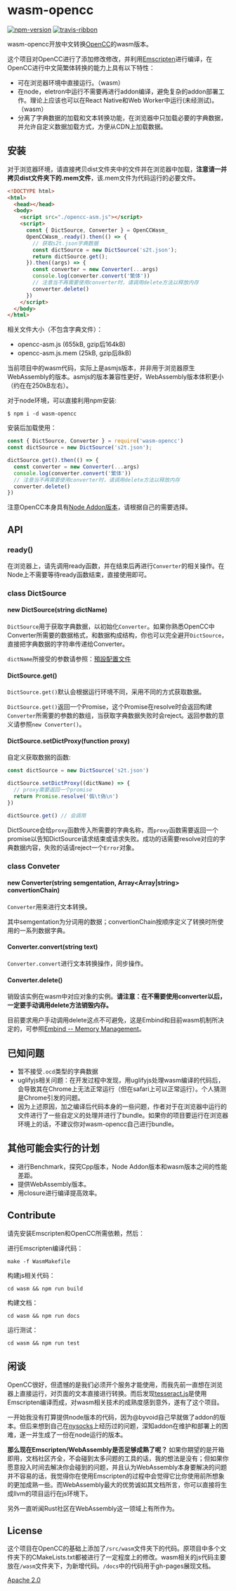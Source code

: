 # wasm-opencc

[![npm-version](https://img.shields.io/npm/v/wasm-opencc.svg?style=flat-square)](https://www.npmjs.com/package/wasm-opencc)
[![travis-ribbon](https://travis-ci.com/oyyd/wasm-opencc.svg?branch=master)](https://travis-ci.com/oyyd/wasm-opencc#)

wasm-opencc开放中文转换[OpenCC](https://github.com/BYVoid/OpenCC)的wasm版本。

这个项目对OpenCC进行了添加修改修改，并利用[Emscripten](https://github.com/kripken/emscripten)进行编译，在OpenCC进行中文简繁体转换的能力上具有以下特性：

- 可在浏览器环境中直接运行。（wasm）
- 在node，eletron中运行不需要再进行addon编译，避免复杂的addon部署工作。理论上应该也可以在React Native和Web Worker中运行(未经测试)。（wasm）
- 分离了字典数据的加载和文本转换功能，在浏览器中只加载必要的字典数据，并允许自定义数据加载方式，方便从CDN上加载数据。

## 安装

对于浏览器环境，请直接拷贝dist文件夹中的文件并在浏览器中加载，**注意请一并拷贝dist文件夹下的.mem文件**，该.mem文件为代码运行的必要文件。

```html
<!DOCTYPE html>
<html>
  <head></head>
  <body>
    <script src="./opencc-asm.js"></script>
    <script>
      const { DictSource, Converter } = OpenCCWasm_
      OpenCCWasm_.ready().then(() => {
        // 获取s2t.json字典数据
        const dictSource = new DictSource('s2t.json');
        return dictSource.get();
      }).then((args) => {
        const converter = new Converter(...args)
        console.log(converter.convert('繁体'))
        // 注意当不再需要使用converter时，请调用delete方法以释放内存
        converter.delete()
      })
    </script>
  </body>
</html>
```

相关文件大小（不包含字典文件）：

- opencc-asm.js (655kB, gzip后164kB)
- opencc-asm.js.mem (25kB, gzip后8kB)

当前项目中的wasm代码，实际上是asmjs版本，并非用于浏览器原生WebAssembly的版本。asmjs的版本兼容性更好，WebAssembly版本体积更小（约在在250kB左右）。

对于node环境，可以直接利用npm安装:

```
$ npm i -d wasm-opencc
```

安装后加载使用：

```js
const { DictSource, Converter } = require('wasm-opencc')
const dictSource = new DictSource('s2t.json');

dictSource.get().then(() => {
  const converter = new Converter(...args)
  console.log(converter.convert('繁体'))
  // 注意当不再需要使用converter时，请调用delete方法以释放内存
  converter.delete()
})
```

注意OpenCC本身具有[Node Addon版本](https://www.npmjs.com/package/opencc)，请根据自己的需要选择。

## API

### ready()

在浏览器上，请先调用ready函数，并在结束后再进行`Converter`的相关操作。在Node上不需要等待ready函数结束，直接使用即可。

### class DictSource

#### new DictSource(string dictName)

`DictSource`用于获取字典数据，以初始化`Converter`。如果你熟悉OpenCC中Converter所需要的数据格式，和数据构成结构，你也可以完全避开`DictSource`，直接把字典数据的字符串传递给Converter。

`dictName`所接受的参数请参照：[預設配置文件](https://github.com/BYVoid/OpenCC#configurations-%E9%85%8D%E7%BD%AE%E6%96%87%E4%BB%B6)

#### DictSource.get()

`DictSource.get()`默认会根据运行环境不同，采用不同的方式获取数据。

`DictSource.get()`返回一个Promise，这个Promise在resolve时会返回构建`Converter`所需要的参数的数组，当获取字典数据失败时会reject。返回参数的意义请参照`new Converter()`。

#### DictSource.setDictProxy(function proxy)

自定义获取数据的函数:

```js
const dictSource = new DictSource('s2t.json')

dictSource.setDictProxy((dictName) => {
  // proxy需要返回一个promise
  return Promise.resolve('僞\t偽\n')
})

dictSource.get() // 会调用
```

DictSource会给`proxy`函数传入所需要的字典名称，而`proxy`函数需要返回一个promise以告知DictSource请求结束或请求失败。成功的话需要resolve对应的字典数据内容，失败的话请reject一个`Error`对象。

### class Conveter

#### new Converter(string semgentation, Array<Array<string>|string> convertionChain)

`Converter`用来进行文本转换。

其中semgentation为分词用的数据；convertionChain按顺序定义了转换时所使用的一系列数据字典。

#### Converter.convert(string text)

`Converter.convert`进行文本转换操作，同步操作。

#### Converter.delete()

销毁该实例在wasm中对应对象的实例。**请注意：在不需要使用converter以后，一定要手动调用delete方法销毁内存。**

目前要求用户手动调用delete这点不可避免，这是Embind和目前wasm机制所决定的，可参照[Embind -- Memory Management](https://kripken.github.io/emscripten-site/docs/porting/connecting_cpp_and_javascript/embind.html#memory-management)。

## 已知问题
  - 暂不接受`.ocd`类型的字典数据
  - uglifyjs相关问题：在开发过程中发现，用uglifyjs处理wasm编译的代码后，会导致其在Chrome上无法正常运行（但在safari上可以正常运行）。个人猜测是Chrome引发的问题。
  - 因为上述原因，加之编译后代码本身的一些问题，作者对于在浏览器中运行的文件进行了一些自定义的处理并进行了bundle。如果你的项目要运行在浏览器环境上的话，不建议你对wasm-opencc自己进行bundle。

## 其他可能会实行的计划
  - 进行Benchmark，探究Cpp版本，Node Addon版本和wasm版本之间的性能差距。
  - 提供WebAssembly版本。
  - 用closure进行编译提高效率。

## Contribute

请先安装Emscripten和OpenCC所需依赖，然后：

进行Emscripten编译代码：

```
make -f WasmMakefile
```

构建js相关代码：

```
cd wasm && npm run build
```

构建文档：

```
cd wasm && npm run docs
```

运行测试：

```
cd wasm && npm run test
```

## 闲谈

OpenCC很好，但遗憾的是我们必须开个服务才能使用，而我先前一直想在浏览器上直接运行，对页面的文本直接进行转换。而后发现[tesseract.js](https://github.com/naptha/tesseract.js)是使用Emscripten编译而成，对wasm相关技术的成熟度感到意外，遂有了这个项目。

一开始我没有打算提供node版本的代码，因为@byvoid自己早就做了addon的版本。但后来想到自己在[nysocks](https://github.com/oyyd/nysocks)上经历过的问题，深知addon在维护和部署上的困难，遂一并生成了一份在node运行的版本。

**那么现在Emscripten/WebAssembly是否足够成熟了呢？** 如果你期望的是开箱即用，文档社区齐全，不会碰到太多问题的工具的话，我的想法是没有；但如果你愿意投入时间去解决你会碰到的问题，并且认为WebAssembly本身要解决的问题并不容易的话，我觉得你在使用Emscripten的过程中会觉得它比你使用前所想象的更加成熟一些。而WebAssembly最大的优势诚如其文档所言，你可以直接将生成llvm的项目运行在js环境下。

另外一直听闻Rust社区在WebAssembly这一领域上有所作为。

## License

这个项目在OpenCC的基础上添加了`/src/wasm`文件夹下的代码。原项目中多个文件夹下的CMakeLists.txt都被进行了一定程度上的修改。wasm相关的js代码主要放在`/wasm`文件夹下，为新增代码。`/docs`中的代码用于gh-pages展现文档。

[Apache 2.0](https://www.apache.org/licenses/LICENSE-2.0.html)
